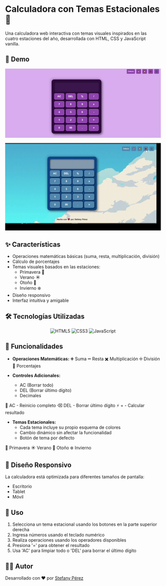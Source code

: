 # Calculadora con Temas Estacionales 🎨

Una calculadora web interactiva con temas visuales inspirados en las cuatro estaciones del año, desarrollada con HTML, CSS y JavaScript vanilla.

## 📍 Demo

![Vista previa de la calculadora](./preview.png)

![Demostracion](assets/demo.gif)

## ✨ Características

- Operaciones matemáticas básicas (suma, resta, multiplicación, división)
- Cálculo de porcentajes
- Temas visuales basados en las estaciones:
  - Primavera 🌸
  - Verano ☀️
  - Otoño 🍁
  - Invierno ❄️
- Diseño responsivo
- Interfaz intuitiva y amigable

## 🛠️ Tecnologías Utilizadas

<p align="center">
  <img src="https://img.icons8.com/?size=100&id=20909&format=png&color=000000" alt="HTML5" width="80"/>
  <img src="https://img.icons8.com/?size=100&id=21278&format=png&color=000000" alt="CSS3" width="80"/>
  <img src="https://img.icons8.com/?size=100&id=108784&format=png&color=000000" alt="JavaScript" width="80"/>
</p>

## 🎯 Funcionalidades

- **Operaciones Matemáticas:**
  ➕ Suma
  ➖ Resta
  ✖️ Multiplicación
  ➗ División
  💯 Porcentajes

- **Controles Adicionales:**

  - AC (Borrar todo)
  - DEL (Borrar último dígito)
  - Decimales

🔄 AC - Reinicio completo
⌫ DEL - Borrar último dígito
⚡ = - Calcular resultado

- **Temas Estacionales:**
  - Cada tema incluye su propio esquema de colores
  - Cambio dinámico sin afectar la funcionalidad
  - Botón de tema por defecto

🌸 Primavera
☀️ Verano
🍁 Otoño
❄️ Invierno

## 📱 Diseño Responsivo

La calculadora está optimizada para diferentes tamaños de pantalla:

- Escritorio
- Tablet
- Móvil

## 🚀 Uso

1. Selecciona un tema estacional usando los botones en la parte superior derecha
2. Ingresa números usando el teclado numérico
3. Realiza operaciones usando los operadores disponibles
4. Presiona '=' para obtener el resultado
5. Usa 'AC' para limpiar todo o 'DEL' para borrar el último dígito

## 👩‍💻 Autor

Desarrollado con ❤️ por [Stefany Pérez](https://github.com/StefanyPerezBz)
